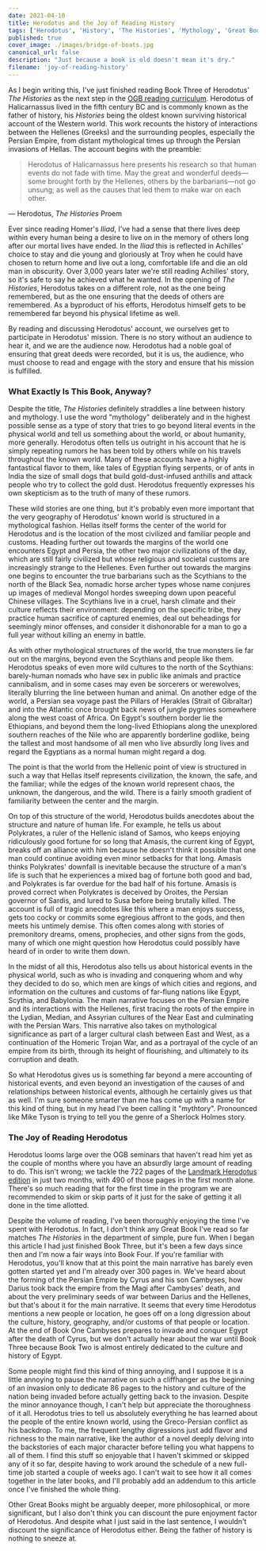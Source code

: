 ```yaml
---
date: 2021-04-10
title: Herodotus and the Joy of Reading History
tags: ['Herodotus', 'History', 'The Histories', 'Mythology', 'Great Books']
published: true
cover_image: ./images/bridge-of-boats.jpg
canonical_url: false
description: "Just because a book is old doesn't mean it's dry."
filename: 'joy-of-reading-history'
---
```


As I begin writing this, I've just finished reading Book Three of Herodotus' *The Histories* as the next step in the [OGB reading curriculum](https://onlinegreatbooks.com/). Herodotus of Halicarnassus lived in the fifth century BC and is commonly known as the father of history, his *Histories* being the oldest known surviving historical account of the Western world. This work recounts the history of interactions between the Hellenes (Greeks) and the surrounding peoples, especially the Persian Empire, from distant mythological times up through the Persian invasions of Hellas. The account begins with the preamble:

> Herodotus of Halicarnassus here presents his research so that human events do not fade with time. May the great and wonderful deeds—some brought forth by the Hellenes, others by the barbarians—not go unsung; as well as the causes that led them to make war on each other.

— Herodotus, *The Histories* Proem

Ever since reading Homer's *Iliad*, I've had a sense that there lives deep within every human being a desire to live on in the memory of others long after our mortal lives have ended. In the *Iliad* this is reflected in Achilles' choice to stay and die young and gloriously at Troy when he could have chosen to return home and live out a long, comfortable life and die an old man in obscurity. Over 3,000 years later we're still reading Achilles' story, so it's safe to say he achieved what he wanted. In the opening of *The Histories*, Herodotus takes on a different role, not as the one being remembered, but as the one ensuring that the deeds of others are remembered. As a byproduct of his efforts, Herodotus himself gets to be remembered far beyond his physical lifetime as well.

By reading and discussing Herodotus' account, we ourselves get to participate in Herodotus' mission. There is no story without an audience to hear it, and we are the audience now. Herodotus had a noble goal of ensuring that great deeds were recorded, but it is us, the audience, who must choose to read and engage with the story and ensure that his mission is fulfilled.

### What Exactly Is This Book, Anyway?

Despite the title, *The Histories* definitely straddles a line between history and mythology. I use the word "mythology" deliberately and in the highest possible sense as a type of story that tries to go beyond literal events in the physical world and tell us something about the world, or about humanity, more generally. Herodotus often tells us outright in his account that he is simply repeating rumors he has been told by others while on his travels throughout the known world. Many of these accounts have a highly fantastical flavor to them, like tales of Egyptian flying serpents, or of ants in India the size of small dogs that build gold-dust-infused anthills and attack people who try to collect the gold dust. Herodotus frequently expresses his own skepticism as to the truth of many of these rumors.

These wild stories are one thing, but it's probably even more important that the very geography of Herodotus' known world is structured in a mythological fashion. Hellas itself forms the center of the world for Herodotus and is the location of the most civilized and familiar people and customs. Heading further out towards the margins of the world one encounters Egypt and Persia, the other two major civilizations of the day, which are still fairly civilized but whose religious and societal customs are increasingly strange to the Hellenes. Even further out towards the margins one begins to encounter the true barbarians such as the Scythians to the north of the Black Sea, nomadic horse archer types whose name conjures up images of medieval Mongol hordes sweeping down upon peaceful Chinese villages. The Scythians live in a cruel, harsh climate and their culture reflects their environment: depending on the specific tribe, they practice human sacrifice of captured enemies, deal out beheadings for seemingly minor offenses, and consider it dishonorable for a man to go a full year without killing an enemy in battle.

As with other mythological structures of the world, the true monsters lie far out on the margins, beyond even the Scythians and people like them. Herodotus speaks of even more wild cultures to the north of the Scythians: barely-human nomads who have sex in public like animals and practice cannibalism, and in some cases may even be sorcerers or werewolves, literally blurring the line between human and animal. On another edge of the world, a Persian sea voyage past the Pillars of Herakles (Strait of Gibraltar) and into the Atlantic once brought back news of jungle pygmies somewhere along the west coast of Africa. On Egypt's southern border lie the Ethiopians, and beyond them the long-lived Ethiopians along the unexplored southern reaches of the Nile who are apparently borderline godlike, being the tallest and most handsome of all men who live absurdly long lives and regard the Egyptians as a normal human might regard a dog.

The point is that the world from the Hellenic point of view is structured in such a way that Hellas itself represents civilization, the known, the safe, and the familiar; while the edges of the known world represent chaos, the unknown, the dangerous, and the wild. There is a fairly smooth gradient of familiarity between the center and the margin.

On top of this structure of the world, Herodotus builds anecdotes about the structure and nature of human life. For example, he tells us about Polykrates, a ruler of the Hellenic island of Samos, who keeps enjoying ridiculously good fortune for so long that Amasis, the current king of Egypt, breaks off an alliance with him because he doesn't think it possible that one man could continue avoiding even minor setbacks for that long. Amasis thinks Polykrates' downfall is inevitable because the structure of a man's life is such that he experiences a mixed bag of fortune both good and bad, and Polykrates is far overdue for the bad half of his fortune. Amasis is proved correct when Polykrates is deceived by Oroites, the Persian governor of Sardis, and lured to Susa before being brutally killed. The account is full of tragic anecdotes like this where a man enjoys success, gets too cocky or commits some egregious affront to the gods, and then meets his untimely demise. This often comes along with stories of premonitory dreams, omens, prophecies, and other signs from the gods, many of which one might question how Herodotus could possibly have heard of in order to write them down.

In the midst of all this, Herodotus also tells us about historical events in the physical world, such as who is invading and conquering whom and why they decided to do so, which men are kings of which cities and regions, and information on the cultures and customs of far-flung nations like Egypt, Scythia, and Babylonia. The main narrative focuses on the Persian Empire and its interactions with the Hellenes, first tracing the roots of the empire in the Lydian, Median, and Assyrian cultures of the Near East and culminating with the Persian Wars. This narrative also takes on mythological significance as part of a larger cultural clash between East and West, as a continuation of the Homeric Trojan War, and as a portrayal of the cycle of an empire from its birth, through its height of flourishing, and ultimately to its corruption and death.

So what Herodotus gives us is something far beyond a mere accounting of historical events, and even beyond an investigation of the causes of and relationships between historical events, although he certainly gives us that as well. I'm sure someone smarter than me has come up with a name for this kind of thing, but in my head I've been calling it "mythtory". Pronounced like Mike Tyson is trying to tell you the genre of a Sherlock Holmes story.

### The Joy of Reading Herodotus

Herodotus looms large over the OGB seminars that haven't read him yet as the couple of months where you have an absurdly large amount of reading to do. This isn't wrong; we tackle the 722 pages of the [Landmark Herodotus edition](https://www.amazon.com/Landmark-Herodotus-Histories-Robert-Strassler/dp/1400031141) in just two months, with 490 of those pages in the first month alone. There's so much reading that for the first time in the program we are recommended to skim or skip parts of it just for the sake of getting it all done in the time allotted.

Despite the volume of reading, I've been thoroughly enjoying the time I've spent with Herodotus. In fact, I don't think any Great Book I've read so far matches *The Histories* in the department of simple, pure fun. When I began this article I had just finished Book Three, but it's been a few days since then and I'm now a fair ways into Book Four. If you're familiar with Herodotus, you'll know that at this point the main narrative has barely even gotten started yet and I'm already over 300 pages in. We've heard about the forming of the Persian Empire by Cyrus and his son Cambyses, how Darius took back the empire from the Magi after Cambyses' death, and about the very preliminary seeds of war between Darius and the Hellenes, but that's about it for the main narrative. It seems that every time Herodotus mentions a new people or location, he goes off on a long digression about the culture, history, geography, and/or customs of that people or location. At the end of Book One Cambyses prepares to invade and conquer Egypt after the death of Cyrus, but we don't actually hear about the war until Book Three because Book Two is almost entirely dedicated to the culture and history of Egypt.

Some people might find this kind of thing annoying, and I suppose it is a little annoying to pause the narrative on such a cliffhanger as the beginning of an invasion only to dedicate 86 pages to the history and culture of the nation being invaded before actually getting back to the invasion. Despite the minor annoyance though, I can't help but appreciate the thoroughness of it all. Herodotus tries to tell us absolutely everything he has learned about the people of the entire known world, using the Greco-Persian conflict as his backdrop. To me, the frequent lengthy digressions just add flavor and richness to the main narrative, like the author of a novel deeply delving into the backstories of each major character before telling you what happens to all of them. I find this stuff so enjoyable that I haven't skimmed or skipped any of it so far, despite having to work around the schedule of a new full-time job started a couple of weeks ago. I can't wait to see how it all comes together in the later books, and I'll probably add an addendum to this article once I've finished the whole thing.

Other Great Books might be arguably deeper, more philosophical, or more significant, but I also don't think you can discount the pure enjoyment factor of Herodotus. And despite what I just said in the last sentence, I wouldn't discount the significance of Herodotus either. Being the father of history is nothing to sneeze at.
